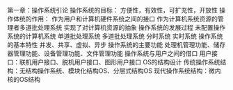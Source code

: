 第一章：操作系统引论
操作系统的目标：
	方便性，有效性，可扩充性，开放性
操作体统的作用：
	作为用户和计算机硬件系统之间的接口
  作为计算机系统资源的管理者多道批处理系统
  实现了对计算机资源的抽象
操作系统的发展过程
  未配置操作系统的计算机系统
  单道批处理系统
  多道批处理系统
  分时系统
  实时系统
操作系统的基本特性
  并发、共享、虚拟、异步
操作系统的主要功能
  处理机管理功能、储存器管理功能、设备管理功能、文件管理功能
操作系统与用户之间的借口
  用户接口：联机用户接口、脱机用户接口、图形用户接口
OS的结构设计
  传统操作系统结构：无结构操作系统、模块化结构OS、分层式结构OS
  现代操作系统结构：微内核的OS结构

   
  
  
